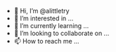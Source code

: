 - 👋 Hi, I’m @alittletry
- 👀 I’m interested in ...
- 🌱 I’m currently learning ...
- 💞️ I’m looking to collaborate on ...
- 📫 How to reach me ...

<!---
alittletry/alittletry is a ✨ special ✨ repository because its `README.md` (this file) appears on your GitHub profile.
You can click the Preview link to take a look at your changes.
--->
